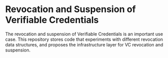 # Revocation and Suspension of Verifiable Credentials
The revocation and suspension of Verifiable Credentials is an important use case. This repository stores code that experiments with different revocation data structures, and proposes the infrastructure layer for VC revocation and suspension.
